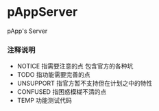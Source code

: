 # pAppServer
pApp's Server

### 注释说明
- NOTICE 指需要注意的点 包含官方的各种坑
- TODO 指功能需要完善的点
- UNSUPPORT 指官方暂不支持但在计划之中的特性
- CONFUSED 指困惑模糊不清的点
- TEMP 功能测试代码